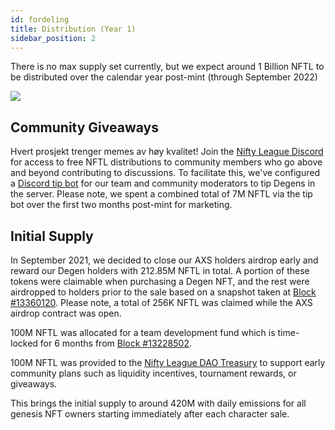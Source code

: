 ```yaml
---
id: fordeling
title: Distribution (Year 1)
sidebar_position: 2
---
```


There is no max supply set currently, but we expect around 1 Billion NFTL to be distributed over the calendar year post-mint (through September 2022)

![](/img/NFTL_Distribution_Year_1_Nifty_League.png)

## Community Giveaways

Hvert prosjekt trenger memes av høy kvalitet! Join the [Nifty League Discord](https://discord.gg/niftyleague) for access to free NFTL distributions to community members who go above and beyond contributing to discussions. To facilitate this, we've configured a [Discord tip bot](https://tip.cc/) for our team and community moderators to tip Degens in the server. Please note, we spent a combined total of 7M NFTL via the tip bot over the first two months post-mint for marketing.

## Initial Supply

In September 2021, we decided to close our AXS holders airdrop early and reward our Degen holders with 212.85M NFTL in total. A portion of these tokens were claimable when purchasing a Degen NFT, and the rest were airdropped to holders prior to the sale based on a snapshot taken at [Block #13360120](https://etherscan.io/block/13360120). Please note, a total of 256K NFTL was claimed while the AXS airdrop contract was open.

100M NFTL was allocated for a team development fund which is time-locked for 6 months from [Block #13228502](https://etherscan.io/tx/0x3649b00464903b78608f8de9308aec339ecd7446f1dc2de26a9913d2d5468ecf).

100M NFTL was provided to the [Nifty League DAO Treasury](https://etherscan.io/address/0xd06ae6fb7eade890f3e295d69a6679380c9456c1) to support early community plans such as liquidity incentives, tournament rewards, or giveaways.

This brings the initial supply to around 420M with daily emissions for all genesis NFT owners starting immediately after each character sale.
